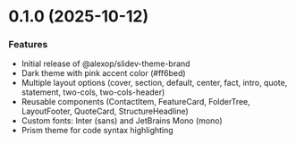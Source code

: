 # 0.1.0 (2025-10-12)

### Features

* Initial release of @alexop/slidev-theme-brand
* Dark theme with pink accent color (#ff6bed)
* Multiple layout options (cover, section, default, center, fact, intro, quote, statement, two-cols, two-cols-header)
* Reusable components (ContactItem, FeatureCard, FolderTree, LayoutFooter, QuoteCard, StructureHeadline)
* Custom fonts: Inter (sans) and JetBrains Mono (mono)
* Prism theme for code syntax highlighting
